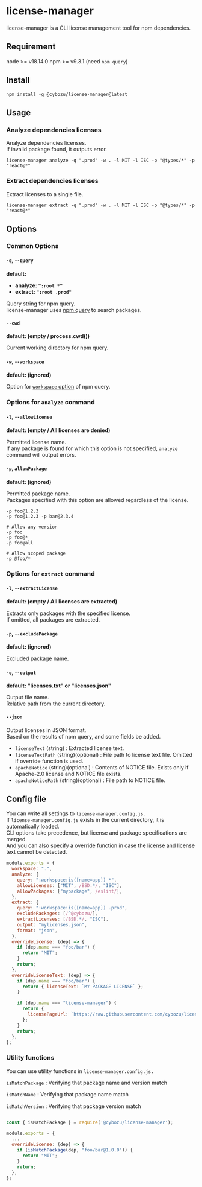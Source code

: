 # license-manager

license-manager is a CLI license management tool for npm dependencies.

## Requirement

node >= v18.14.0
npm >= v9.3.1 (need `npm query`)

## Install

```
npm install -g @cybozu/license-manager@latest
```

## Usage

### Analyze dependencies licenses

Analyze dependencies licenses.  
If invalid package found, it outputs error.

```
license-manager analyze -q ".prod" -w . -l MIT -l ISC -p "@types/*" -p "react@*"
```

### Extract dependencies licenses

Extract licenses to a single file.

```
license-manager extract -q ".prod" -w . -l MIT -l ISC -p "@types/*" -p "react@*"
```

## Options

### Common Options

#### `-q`, `--query`

**default:**

- **analyze: `":root *"`**
- **extract: `":root .prod"`**

Query string for npm query.  
license-manager uses [npm query](https://docs.npmjs.com/cli/v8/commands/npm-query) to search packages.

#### `--cwd`

**default: (empty / process.cwd())**

Current working directory for npm query.

#### `-w`, `--workspace`

**default: (ignored)**

Option for [`workspace` option](https://docs.npmjs.com/cli/v8/commands/npm-query#workspace) of npm query.

### Options for `analyze` command

#### `-l`, `--allowLicense`

**default: (empty / All licenses are denied)**

Permitted license name.  
If any package is found for which this option is not specified, `analyze` command will output errors.

#### `-p`, `allowPackage`

**default: (ignored)**

Permitted package name.  
Packages specified with this option are allowed regardless of the license.

```
-p foo@1.2.3
-p foo@1.2.3 -p bar@2.3.4

# Allow any version
-p foo
-p foo@*
-p foo@all

# Allow scoped package
-p @foo/*
```

### Options for `extract` command

#### `-l`, `--extractLicense`

**default: (empty / All licenses are extracted)**

Extracts only packages with the specified license.  
If omitted, all packages are extracted.

#### `-p`, `--excludePackage`

**default: (ignored)**

Excluded package name.

#### `-o`, `--output`

**default: "licenses.txt" or "licenses.json"**

Output file name.  
Relative path from the current directory.

#### `--json`

Output licenses in JSON format.  
Based on the results of npm query, and some fields be added.

- `licenseText` (string) : Extracted license text.
- `licenseTextPath` (string)(optional) : File path to license text file. Omitted if override function is used.
- `apacheNotice` (string)(optional) : Contents of NOTICE file. Exists only if Apache-2.0 license and NOTICE file exists.
- `apacheNoticePath` (string)(optional) : File path to NOTICE file.

## Config file

You can write all settings to `license-manager.config.js`.  
If `license-manager.config.js` exists in the current directory, it is automatically loaded.  
CLI options take precedence, but license and package specifications are merged.  
And you can also specify a override function in case the license and license text cannot be detected.

```js
module.exports = {
  workspace: ".",
  analyze: {
    query: ":workspace:is([name=app]) *",
    allowLicenses: ["MIT", /BSD.*/, "ISC"],
    allowPackages: ["mypackage", /eslint/],
  },
  extract: {
    query: ":workspace:is([name=app]) .prod",
    excludePackages: [/^@cybozu/],
    extractLicenses: [/BSD.*/, "ISC"],
    output: "mylicenses.json",
    format: "json",
  },
  overrideLicense: (dep) => {
    if (dep.name === "foo/bar") {
      return "MIT";
    }
    return;
  },
  overrideLicenseText: (dep) => {
    if (dep.name === "foo/bar") {
      return { licenseText: `MY PACKAGE LICENSE` };
    }

    if (dep.name === "license-manager") {
      return {
        licensePageUrl: `https://raw.githubusercontent.com/cybozu/license-manager/v${dep.version}/LICENSE`,
      };
    }
    return;
  },
};
```

### Utility functions

You can use utility functions in `license-manager.config.js.`

`isMatchPackage` : Verifying that package name and version match

`isMatchName` : Verifying that package name match

`isMatchVersion` : Verifying that package version match

```js

const { isMatchPackage } = require('@cybozu/license-manager');

module.exports = {
  ...
  overrideLicense: (dep) => {
    if (isMatchPackage(dep, "foo/bar@1.0.0")) {
      return "MIT";
    }
    return;
  },
};
```
